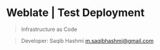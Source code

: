 # Weblate | Test Deployment
> Infrastructure as Code

> Developer: Saqib Hashmi <m.saqibhashmi@gmail.com>
